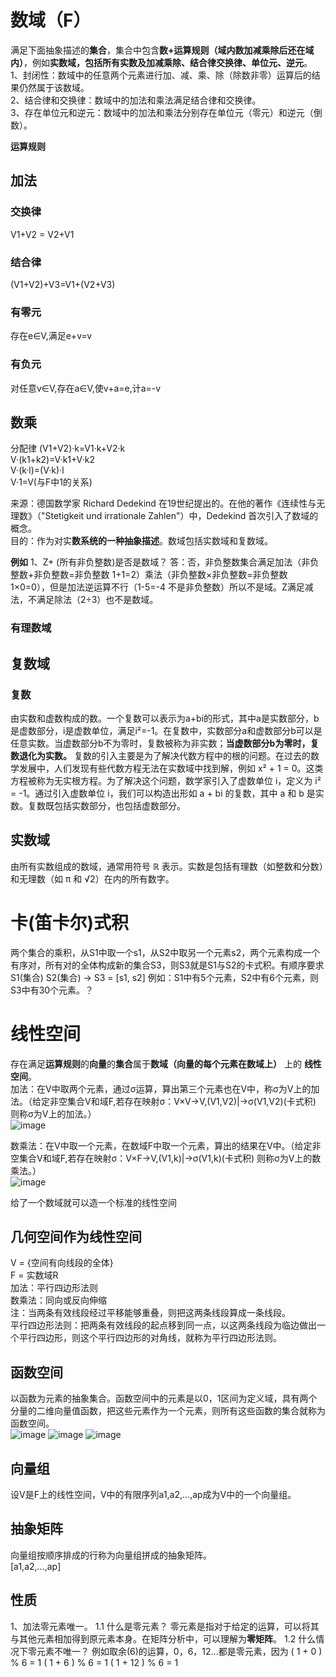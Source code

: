 # 数域（F）
满足下面抽象描述的**集合**，集合中包含**数+运算规则（域内数加减乘除后还在域内）**，例如**实数域，包括所有实数及加减乘除、结合律交换律、单位元、逆元**。   
1、封闭性：数域中的任意两个元素进行加、减、乘、除（除数非零）运算后的结果仍然属于该数域。  
2、结合律和交换律：数域中的加法和乘法满足结合律和交换律。  
3、存在单位元和逆元：数域中的加法和乘法分别存在单位元（零元）和逆元（倒数）。  

**运算规则**  
## 加法
### 交换律
V1+V2 = V2+V1  
### 结合律
(V1+V2)+V3=V1+(V2+V3)  
### 有零元
存在e∈V,满足e+v=v  
### 有负元
对任意v∈V,存在a∈V,使v+a=e,计a=-v  
## 数乘 
分配律
(V1+V2)·k=V1·k+V2·k  
V·(k1+k2)=V·k1+V·k2  
V·(k·l)=(V·k)·l  
V·1=V(与F中1的关系)  

来源：德国数学家 Richard Dedekind 在19世纪提出的。在他的著作《连续性与无理数》（"Stetigkeit und irrationale Zahlen"）中，Dedekind 首次引入了数域的概念。  
目的：作为对实**数系统的一种抽象描述**。数域包括实数域和复数域。

**例如**
1、Z+ (所有非负整数)是否是数域？
答：否，非负整数集合满足加法（非负整数+非负整数=非负整数 1+1=2）乘法（非负整数×非负整数=非负整数 1×0=0），但是加法逆运算不行（1-5=-4 不是非负整数）所以不是域。Z满足减法，不满足除法（2÷3）也不是数域。
### 有理数域
## 复数域
### 复数
由实数和虚数构成的数。一个复数可以表示为a+bi的形式，其中a是实数部分，b是虚数部分，i是虚数单位，满足i²=-1。在复数中，实数部分a和虚数部分b可以是任意实数。当虚数部分b不为零时，复数被称为非实数；**当虚数部分b为零时，复数退化为实数。**
复数的引入主要是为了解决代数方程中的根的问题。在过去的数学发展中，人们发现有些代数方程无法在实数域中找到解，例如 x² + 1 = 0。这类方程被称为无实根方程。为了解决这个问题，数学家引入了虚数单位 i，定义为 i² = -1。通过引入虚数单位 i，我们可以构造出形如 a + bi 的复数，其中 a 和 b 是实数。复数既包括实数部分，也包括虚数部分。
## 实数域
由所有实数组成的数域，通常用符号 ℝ 表示。实数是包括有理数（如整数和分数）和无理数（如 π 和 √2）在内的所有数字。

# 卡(笛卡尔)式积
两个集合的乘积，从S1中取一个s1，从S2中取另一个元素s2，两个元素构成一个有序对，所有对的全体构成新的集合S3，则S3就是S1与S2的卡式积。有顺序要求  
S1(集合) S2(集合) -> S3 = [s1, s2] 
例如：S1中有5个元素，S2中有6个元素，则S3中有30个元素。？  

# 线性空间
存在满足**运算规则**的**向量**的**集合**属于**数域（向量的每个元素在数域上）** 上的 **线性空间**。  
加法：在V中取两个元素，通过σ运算，算出第三个元素也在V中，称σ为V上的加法。（给定非空集合V和域F,若存在映射σ：V×V->V,(V1,V2)|->σ(V1,V2)(卡式积) 则称σ为V上的加法。）  
![image](https://github.com/YRH0/YRH-Planet/assets/74707759/2447d807-7d18-4022-949e-eb381e699b20)

数乘法：在V中取一个元素，在数域F中取一个元素，算出的结果在V中。（给定非空集合V和域F,若存在映射σ：V×F->V,(V1,k)|->σ(V1,k)(卡式积) 则称σ为V上的数乘法。）  
![image](https://github.com/YRH0/YRH-Planet/assets/74707759/419bf02e-bfa5-4d19-bbcd-bc0f065cccf3)

给了一个数域就可以造一个标准的线性空间

## 几何空间作为线性空间
V = {空间有向线段的全体}   
F = 实数域R   
加法：平行四边形法则    
数乘法：同向或反向伸缩   
注：当两条有效线段经过平移能够重叠，则把这两条线段算成一条线段。   
平行四边形法则：把两条有效线段的起点移到同一点，以这两条线段为临边做出一个平行四边形，则这个平行四边形的对角线，就称为平行四边形法则。   

## 函数空间
以函数为元素的抽象集合。函数空间中的元素是以0，1区间为定义域，具有两个分量的二维向量值函数，把这些元素作为一个元素，则所有这些函数的集合就称为函数空间。  
![image](https://github.com/YRH0/YRH-Planet/assets/74707759/80cbb331-2b65-4836-b449-49cfd793346d)
![image](https://github.com/YRH0/YRH-Planet/assets/74707759/9f695be9-3f6d-46d8-b477-ade62d3afbae)
![image](https://github.com/YRH0/YRH-Planet/assets/74707759/24603008-6e68-46bd-afc7-cf322524ce6a)

## 向量组
设V是F上的线性空间，V中的有限序列a1,a2,...,ap成为V中的一个向量组。  
## 抽象矩阵
向量组按顺序排成的行称为向量组拼成的抽象矩阵。  
[a1,a2,...,ap]

## 性质
1、加法零元素唯一。
1.1 什么是零元素？
零元素是指对于给定的运算，可以将其与其他元素相加得到原元素本身。在矩阵分析中，可以理解为**零矩阵**。
1.2 什么情况下零元素不唯一？
例如取余(6)的运算，0，6，12...都是零元素，因为
( 1 + 0 ) % 6 = 1
( 1 + 6 ) % 6 = 1
( 1 + 12 ) % 6 = 1 
